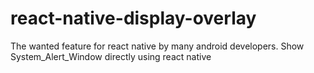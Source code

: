 # react-native-display-overlay
The wanted feature for react native by many android developers. Show System_Alert_Window directly using react native
